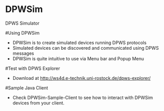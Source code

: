 DPWSim
======
DPWS Simulator

#Using DPWSim
- DPWSim is to create simulated devices running DPWS protocols
- Simulated devices can be discovered and communicated using DPWS messages
- DPWSim is quite intuitive to use via Menu bar and Popup Menu

#Test with DPWS Explorer
- Download at http://ws4d.e-technik.uni-rostock.de/dpws-explorer/

#Sample Java Client
- Check DPWSim-Sample-Client to see how to interact with DPWSim devices from your client.

